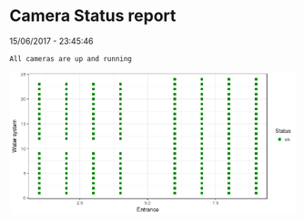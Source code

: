 Camera Status report
================
15/06/2017 - 23:45:46

    All cameras are up and running

![](camreport_files/figure-markdown_github/unnamed-chunk-2-1.png)
